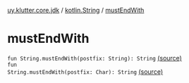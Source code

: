[uy.klutter.core.jdk](../index.md) / [kotlin.String](index.md) / [mustEndWith](.)


# mustEndWith
<code>fun String.mustEndWith(postfix: String): String</code> [(source)](https://github.com/kohesive/klutter/blob/master/core-jdk6/src/main/kotlin/uy/klutter/core/jdk/Strings.kt#L64)<br/><code>fun String.mustEndWith(postfix: Char): String</code> [(source)](https://github.com/kohesive/klutter/blob/master/core-jdk6/src/main/kotlin/uy/klutter/core/jdk/Strings.kt#L72)<br/>

